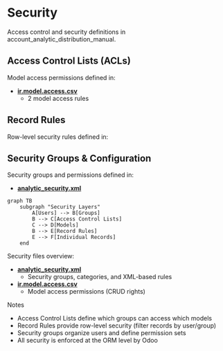 # Security

Access control and security definitions in account_analytic_distribution_manual.

## Access Control Lists (ACLs)

Model access permissions defined in:
- **[ir.model.access.csv](../account_analytic_distribution_manual/security/ir.model.access.csv)**
  - 2 model access rules

## Record Rules

Row-level security rules defined in:

## Security Groups & Configuration

Security groups and permissions defined in:
- **[analytic_security.xml](../account_analytic_distribution_manual/security/analytic_security.xml)**

```mermaid
graph TB
    subgraph "Security Layers"
        A[Users] --> B[Groups]
        B --> C[Access Control Lists]
        C --> D[Models]
        B --> E[Record Rules]
        E --> F[Individual Records]
    end
```

Security files overview:
- **[analytic_security.xml](../account_analytic_distribution_manual/security/analytic_security.xml)**
  - Security groups, categories, and XML-based rules
- **[ir.model.access.csv](../account_analytic_distribution_manual/security/ir.model.access.csv)**
  - Model access permissions (CRUD rights)

Notes
- Access Control Lists define which groups can access which models
- Record Rules provide row-level security (filter records by user/group)
- Security groups organize users and define permission sets
- All security is enforced at the ORM level by Odoo
